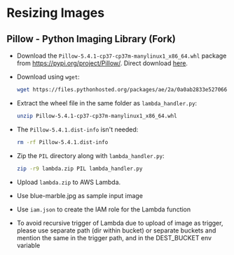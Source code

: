 # Resizing Images

## Pillow - Python Imaging Library (Fork)

- Download the `Pillow-5.4.1-cp37-cp37m-manylinux1_x86_64.whl` package from <https://pypi.org/project/Pillow/>. Direct download [here](https://files.pythonhosted.org/packages/ae/2a/0a0ab2833e5270664fb5fae590717f867ac6319b124160c09f1d3291de28/Pillow-5.4.1-cp37-cp37m-manylinux1_x86_64.whl).

- Download using `wget`:

    ```sh
    wget https://files.pythonhosted.org/packages/ae/2a/0a0ab2833e5270664fb5fae590717f867ac6319b124160c09f1d3291de28/Pillow-5.4.1-cp37-cp37m-manylinux1_x86_64.whl
    ```

- Extract the wheel file in the same folder as `lambda_handler.py`:

    ```sh
    unzip Pillow-5.4.1-cp37-cp37m-manylinux1_x86_64.whl
    ```

- The `Pillow-5.4.1.dist-info` isn't needed:

    ```sh
    rm -rf Pillow-5.4.1.dist-info
    ```

- Zip the `PIL` directory along with `lambda_handler.py`:

    ```sh
    zip -r9 lambda.zip PIL lambda_handler.py
    ```

- Upload `lambda.zip` to AWS Lambda.

- Use blue-marble.jpg as sample input image

- Use `iam.json` to create the IAM role for the Lambda function

- To avoid recursive trigger of Lambda due to upload of image as trigger, please use separate path (dir within bucket) or separate buckets and mention the same in the trigger path, and in the DEST_BUCKET env variable 